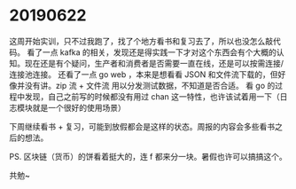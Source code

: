 # 20190622

这周开始实训，只不过我跑了，找了个地方看书和复习去了，所以也没怎么敲代码。
看了一点 kafka 的相关，发现还是得实践一下才对这个东西会有个大概的认知。现在还是有个疑问，生产者和消费者是否需要一直在线，还是可以按需连接/连接池连接。
还看了一点 go web ，本来是想看看 JSON 和文件流下载的，但好像并没有讲。zip 流 + 文件流 用以分发测试数据，不知道是否合适。
看 go 的过程中发现，自己之前写的时候都没有用过 chan 这一特性，也许该试着用一下（日志模块就是一个很好的使用场景）

下周继续看书 + 复习，可能到放假都会是这样的状态。周报的内容会多些看书之后的想法。

PS. 区块链（货币）的饼看着挺大的，连 f 都来分一块。暑假也许可以搞搞这个。

共勉~
